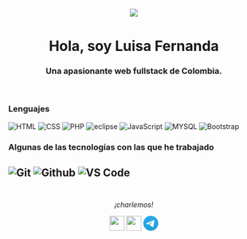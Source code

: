 </br>
<div id="header" align="center">
    <img src=https://media2.giphy.com/media/W4IY7zQdRh7Ow/giphy.gif?cid=ecf05e47yqdppgohv2x2glpe0aa9jpg8i2jd9hpwb0hkz6vp&ep=v1_gifs_search&rid=giphy.gif&ct=g width="290"/>
    </br> 
    <h1 align="center">Hola, soy Luisa Fernanda</h1>
    <h3 align="center">Una apasionante web fullstack de Colombia.</h3>
</div>
</br>


### Lenguajes  </br>
![HTML](https://img.shields.io/badge/-HTML-000000?style=for-the-badge&logo=HTML5)
![CSS](https://img.shields.io/badge/-CSS-000000?style=for-the-badge&logo=CSS3)
![PHP](https://img.shields.io/badge/-php-000000?style=for-the-badge&logo=PHP)
![eclipse](https://img.shields.io/badge/-eclipse-000000?style=for-the-badge&logo=eclipse&logoColor=007396)
![JavaScript](https://img.shields.io/badge/-JavaScript-000000?style=for-the-badge&logo=javascript)
![MYSQL](https://img.shields.io/badge/-MYSQL-000000?style=for-the-badge&logo=MySQL)
![Bootstrap](https://img.shields.io/badge/-Bootstrap-000000?style=for-the-badge&logo=bootstrap)

### Algunas de las tecnologías con las que he trabajado</br>
![Git](http://img.shields.io/badge/-Git-000000?style=for-the-badge&logo=Git)
![Github](http://img.shields.io/badge/-Github-000000?style=for-the-badge&logo=Github&logoColor=green)
![VS Code](http://img.shields.io/badge/-VS%20Code-000000?style=for-the-badge&logo=Visual-studio-code&logoColor=blue)
</br></br>
---

<p align="center">
  <i>¡charlemos!</i>

  <p align="center">
    <a href="https://www.linkedin.com/in/nanditavelasquez" alt="Linkedin"><img src="https://github.com/nitish-awasthi/nitish-awasthi/blob/master/174857.png" height="30" width="30"></a>
   <a href="mailto:luisafernandavelasquezmejia@gmail.com" alt="gmail"><img src="https://github.com/nitish-awasthi/nitish-awasthi/blob/master/gmail-512.webp"height="30" width="30"></a>
<a href="https://t.me/ferrvelasquez" alt="gmail"><img src="https://github.com/badges/shields/blob/master/logo/telegram.svg"height="30" width="30"></a>
  </p>
